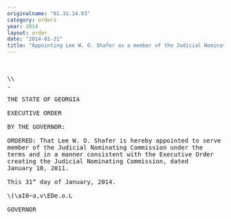 ```yaml
---
originalname: "01.31.14.03"
category: orders
year: 2014
layout: order
date: "2014-01-31"
title: "Appointing Lee W. O. Shafer as a member of the Judicial Nominating Commission"
---
```

<pre>
 

\\
.

THE STATE OF GEORGIA

EXECUTIVE ORDER

BY THE GOVERNOR:

ORDERED: That Lee W. O. Shafer is hereby appointed to serve as a
member of the Judicial Nominating Commission under the
terms and in a manner consistent with the Executive Order
creating the Judicial Nominating Commission, dated
January 10, 2011.

This 31“ day of January, 2014.

\(\aI0~a,v\EDe.o.L

GOVERNOR

</pre>
